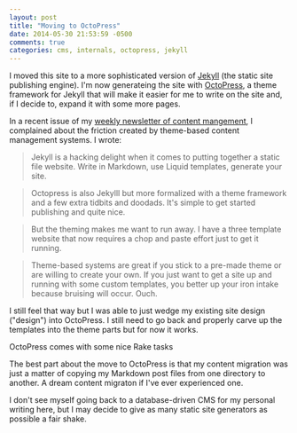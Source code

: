 ```yaml
---
layout: post
title: "Moving to OctoPress"
date: 2014-05-30 21:53:59 -0500
comments: true
categories: cms, internals, octopress, jekyll
---
```


I moved this site to a more sophisticated version of [Jekyll](http://jekyllrb.com) (the static site publishing engine). I'm now generateing the site with [OctoPress](http://octopress.org), a theme framework for Jekyll that will make it easier for me to write on the site and, if I decide to, expand it with some more pages.

In a recent issue of my [weekly newsletter of content mangement](http://us2.campaign-archive1.com/home/?u=a6bdb5e1690471814d869215e&id=426cdc1197), I complained about the friction created by theme-based content management systems. I wrote:

> Jekyll is a hacking delight when it comes to putting together a static file website. Write in Markdown, use Liquid templates, generate your site.

> Octopress is also Jekylll but more formalized with a theme framework and a few extra tidbits and doodads. It's simple to get started publishing and quite nice.

> But the theming makes me want to run away. I have a three template website that now requires a chop and paste effort just to get it running.

> Theme-based systems are great if you stick to a pre-made theme or are willing to create your own. If you just want to get a site up and running with some custom templates, you better up your iron intake because bruising will occur. Ouch.

I still feel that way but I was able to just wedge my existing site design ("design") into OctoPress. I still need to go back and properly carve up the templates into the theme parts but for now it works.

OctoPress comes with some nice Rake tasks 

The best part about the move to OctoPress is that my content migration was just a matter of copying my Markdown post files from one directory to another. A dream content migraton if I've ever experienced one.

I don't see myself going back to a database-driven CMS for my personal writing here, but I may decide to give as many static site generators as possible a fair shake.